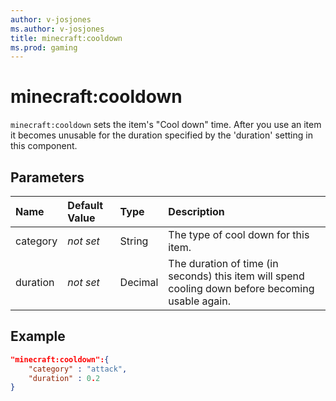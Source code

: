 ```yaml
---
author: v-josjones
ms.author: v-josjones
title: minecraft:cooldown
ms.prod: gaming
---
```


# minecraft:cooldown

`minecraft:cooldown` sets the item's "Cool down" time. After you use an item it becomes unusable for the duration specified by the 'duration' setting in this component.

## Parameters

|Name |Default Value  |Type  |Description  |
|:----------|:----------|:----------|:----------|
|category|*not set* |String | The type of cool down for this item.|
|duration |*not set*  | Decimal| The duration of time (in seconds) this item will spend cooling down before becoming usable again.|

## Example

```json
"minecraft:cooldown":{
    "category" : "attack",
    "duration" : 0.2
}
```
